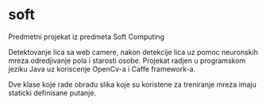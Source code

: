 # soft
Predmetni projekat iz predmeta Soft Computing

Detektovanje lica sa web camere, nakon detekcije lica uz pomoc neuronskih mreza odredjivanje pola i starosti osobe.
Projekat radjen u programskom jeziku Java uz koriscenje OpenCv-a i Caffe framework-a.

Dve klase koje rade obradu slika koje su koristene za treniranje mreza imaju staticki definisane putanje.
